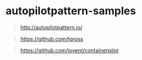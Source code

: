 # autopilotpattern-samples

> http://autopilotpattern.io/

> https://github.com/tgross

> https://github.com/joyent/containerpilot
